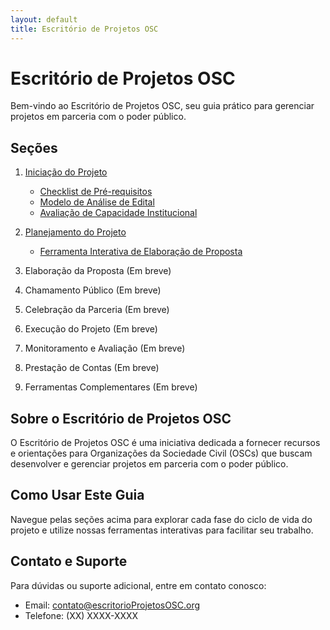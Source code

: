 ```yaml
---
layout: default
title: Escritório de Projetos OSC
---
```


# Escritório de Projetos OSC

Bem-vindo ao Escritório de Projetos OSC, seu guia prático para gerenciar projetos em parceria com o poder público.

## Seções

1. [Iniciação do Projeto](./1-iniciacao-projeto/)
   - [Checklist de Pré-requisitos](./1-iniciacao-projeto/checklist-pre-requisitos)
   - [Modelo de Análise de Edital](./1-iniciacao-projeto/modelo-analise-edital)
   - [Avaliação de Capacidade Institucional](./1-iniciacao-projeto/avaliacao-capacidade-institucional)

2. [Planejamento do Projeto](./Planejamento/)
   - [Ferramenta Interativa de Elaboração de Proposta](./Planejamento/ferramenta-interativa-proposta)

3. Elaboração da Proposta (Em breve)
4. Chamamento Público (Em breve)
5. Celebração da Parceria (Em breve)
6. Execução do Projeto (Em breve)
7. Monitoramento e Avaliação (Em breve)
8. Prestação de Contas (Em breve)
9. Ferramentas Complementares (Em breve)

## Sobre o Escritório de Projetos OSC

O Escritório de Projetos OSC é uma iniciativa dedicada a fornecer recursos e orientações para Organizações da Sociedade Civil (OSCs) que buscam desenvolver e gerenciar projetos em parceria com o poder público.

## Como Usar Este Guia

Navegue pelas seções acima para explorar cada fase do ciclo de vida do projeto e utilize nossas ferramentas interativas para facilitar seu trabalho.

## Contato e Suporte

Para dúvidas ou suporte adicional, entre em contato conosco:
- Email: [contato@escritorioProjetosOSC.org](mailto:contato@escritorioProjetosOSC.org)
- Telefone: (XX) XXXX-XXXX
